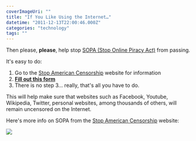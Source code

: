 ```yaml
---
coverImageUri: ""
title: "If You Like Using the Internet…"
datetime: "2011-12-13T22:00:46.000Z"
categories: "technology"
tags: ""
---
```


Then please, **please**, help stop [SOPA (Stop Online Piracy Act)](http://en.wikipedia.org/wiki/Stop_Online_Piracy_Act "Stop Online Piracy Act on Wikipedia") from passing.

It's easy to do:

1. Go to the [Stop American Censorship](http://americancensorship.org/ "Stop American Censorship") website for information
2. **[Fill out this form](http://americancensorship.org/posts/1/uncensor#general "To uncensor, write Congress now")**
3. There is no step 3… really, that's all you have to do.

This will help make sure that websites such as Facebook, Youtube, Wikipedia, Twitter, personal websites, among thousands of others, will remain uncensored on the Internet.

Here's more info on SOPA from the [Stop American Censorship](http://americancensorship.org/infographic.html) website:

[![](http://americancensorship.org/infographic.png)](http://americancensorship.org/posts/1/uncensor#general "To uncensor, write Congress now")
